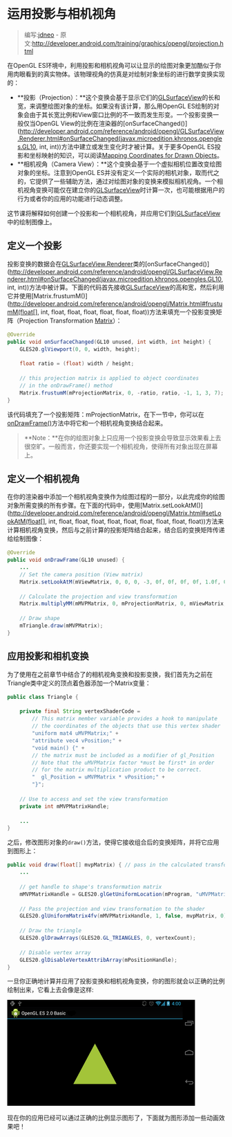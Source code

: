 # 运用投影与相机视角

> 编写:[jdneo](https://github.com/jdneo) - 原文:<http://developer.android.com/training/graphics/opengl/projection.html>

在OpenGL ES环境中，利用投影和相机视角可以让显示的绘图对象更加酷似于你用肉眼看到的真实物体。该物理视角的仿真是对绘制对象坐标的进行数学变换实现的：
* **投影（Projection）：**这个变换会基于显示它们的[GLSurfaceView](http://developer.android.com/reference/android/opengl/GLSurfaceView.html)的长和宽，来调整绘图对象的坐标。如果没有该计算，那么用OpenGL ES绘制的对象会由于其长宽比例和View窗口比例的不一致而发生形变。一个投影变换一般仅当OpenGL View的比例在渲染器的[onSurfaceChanged()](http://developer.android.com/reference/android/opengl/GLSurfaceView.Renderer.html#onSurfaceChanged(javax.microedition.khronos.opengles.GL10, int, int))方法中建立或发生变化时才被计算。关于更多OpenGL ES投影和坐标映射的知识，可以阅读[Mapping Coordinates for Drawn Objects](http://developer.android.com/guide/topics/graphics/opengl.html#coordinate-mapping)。
* **相机视角（Camera View）：**这个变换会基于一个虚拟相机位置改变绘图对象的坐标。注意到OpenGL ES并没有定义一个实际的相机对象，取而代之的，它提供了一些辅助方法，通过对绘图对象的变换来模拟相机视角。一个相机视角变换可能仅在建立你的[GLSurfaceView](http://developer.android.com/reference/android/opengl/GLSurfaceView.html)时计算一次，也可能根据用户的行为或者你的应用的功能进行动态调整。

这节课将解释如何创建一个投影和一个相机视角，并应用它们到[GLSurfaceView](http://developer.android.com/reference/android/opengl/GLSurfaceView.html)中的绘制图像上。

## 定义一个投影

投影变换的数据会在[GLSurfaceView.Renderer](http://developer.android.com/reference/android/opengl/GLSurfaceView.Renderer.html)类的[onSurfaceChanged()](http://developer.android.com/reference/android/opengl/GLSurfaceView.Renderer.html#onSurfaceChanged(javax.microedition.khronos.opengles.GL10, int, int))方法中被计算。下面的代码首先接收[GLSurfaceView](http://developer.android.com/reference/android/opengl/GLSurfaceView.html)的高和宽，然后利用它并使用[Matrix.frustumM()](http://developer.android.com/reference/android/opengl/Matrix.html#frustumM(float[], int, float, float, float, float, float, float))方法来填充一个投影变换矩阵（Projection Transformation [Matrix](http://developer.android.com/reference/android/opengl/Matrix.html)）：

```java
@Override
public void onSurfaceChanged(GL10 unused, int width, int height) {
    GLES20.glViewport(0, 0, width, height);

    float ratio = (float) width / height;

    // this projection matrix is applied to object coordinates
    // in the onDrawFrame() method
    Matrix.frustumM(mProjectionMatrix, 0, -ratio, ratio, -1, 1, 3, 7);
}
```

该代码填充了一个投影矩阵：mProjectionMatrix，在下一节中，你可以在[onDrawFrame()](http://developer.android.com/reference/android/opengl/GLSurfaceView.Renderer.html#onDrawFrame(javax.microedition.khronos.opengles.GL10))方法中将它和一个相机视角变换结合起来。

> **Note：**在你的绘图对象上只应用一个投影变换会导致显示效果看上去很空旷。一般而言，你还要实现一个相机视角，使得所有对象出现在屏幕上。

## 定义一个相机视角

在你的渲染器中添加一个相机视角变换作为绘图过程的一部分，以此完成你的绘图对象所需变换的所有步骤。在下面的代码中，使用[Matrix.setLookAtM()](http://developer.android.com/reference/android/opengl/Matrix.html#setLookAtM(float[], int, float, float, float, float, float, float, float, float, float))方法来计算相机视角变换，然后与之前计算的投影矩阵结合起来，结合后的变换矩阵传递给绘制图像：

```java
@Override
public void onDrawFrame(GL10 unused) {
    ...
    // Set the camera position (View matrix)
    Matrix.setLookAtM(mViewMatrix, 0, 0, 0, -3, 0f, 0f, 0f, 0f, 1.0f, 0.0f);

    // Calculate the projection and view transformation
    Matrix.multiplyMM(mMVPMatrix, 0, mProjectionMatrix, 0, mViewMatrix, 0);

    // Draw shape
    mTriangle.draw(mMVPMatrix);
}
```

## 应用投影和相机变换

为了使用在之前章节中结合了的相机视角变换和投影变换，我们首先为之前在Triangle类中定义的顶点着色器添加一个Matrix变量：

```java
public class Triangle {

    private final String vertexShaderCode =
        // This matrix member variable provides a hook to manipulate
        // the coordinates of the objects that use this vertex shader
        "uniform mat4 uMVPMatrix;" +
        "attribute vec4 vPosition;" +
        "void main() {" +
        // the matrix must be included as a modifier of gl_Position
        // Note that the uMVPMatrix factor *must be first* in order
        // for the matrix multiplication product to be correct.
        "  gl_Position = uMVPMatrix * vPosition;" +
        "}";

    // Use to access and set the view transformation
    private int mMVPMatrixHandle;

    ...
}
```

之后，修改图形对象的`draw()`方法，使得它接收组合后的变换矩阵，并将它应用到图形上：

```java
public void draw(float[] mvpMatrix) { // pass in the calculated transformation matrix
    ...

    // get handle to shape's transformation matrix
    mMVPMatrixHandle = GLES20.glGetUniformLocation(mProgram, "uMVPMatrix");

    // Pass the projection and view transformation to the shader
    GLES20.glUniformMatrix4fv(mMVPMatrixHandle, 1, false, mvpMatrix, 0);

    // Draw the triangle
    GLES20.glDrawArrays(GLES20.GL_TRIANGLES, 0, vertexCount);

    // Disable vertex array
    GLES20.glDisableVertexAttribArray(mPositionHandle);
}
```

一旦你正确地计算并应用了投影变换和相机视角变换，你的图形就会以正确的比例绘制出来，它看上去会像是这样:

![ogl-triangle-projected](ogl-triangle-projected.png "应用了投影变换和相机视图变换的三角形")

现在你的应用已经可以通过正确的比例显示图形了，下面就为图形添加一些动画效果吧！
